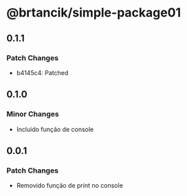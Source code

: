# @brtancik/simple-package01

## 0.1.1

### Patch Changes

- b4145c4: Patched

## 0.1.0

### Minor Changes

- Incluido função de console

## 0.0.1

### Patch Changes

- Removido função de print no console
